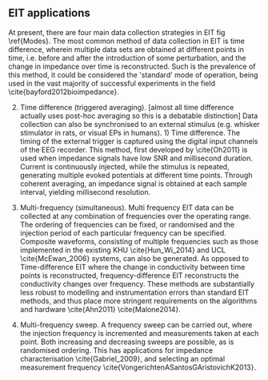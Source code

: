 ## EIT applications
At present, there are four main data collection strategies in EIT  fig \ref{Modes}.  The most common method of data collection in EIT is time difference, wherein multiple data sets are obtained at different points in time, i.e. before and after the introduction of some perturbation, and the change in impedance over time is reconstructed. Such is the prevalence of this method, it could be considered the 'standard' mode of operation, being used in the vast majority of successful experiments in the field \cite{bayford2012bioimpedance}.

2) Time difference (triggered averaging). [almost all time difference actually uses post-hoc averaging so this is a debatable distinction] Data collection can also be synchronised to an external stimulus (e.g. whisker stimulator in rats, or visual EPs in humans). 1) Time difference. The timing of the external trigger is captured using the digital input channels of the EEG recorder. This method, first developed by \cite{Oh2011} is used when impedance signals have low SNR and millisecond duration. Current is continuously injected, while the stimulus is repeated, generating multiple evoked potentials at different time points. Through coherent averaging, an impedance signal is obtained at each sample interval, yielding millisecond resolution. 

3) Multi-frequency (simultaneous). Multi frequency EIT data can be collected at any combination of frequencies over the operating range. The ordering of frequencies can be fixed, or randomised and the injection period of each particular frequency can be specified. Composite waveforms, consisting of multiple frequencies such as those implemented in the existing KHU \cite{Hun_Wi_2014} and UCL \cite{McEwan_2006} systems, can also be generated. As opposed to Time-difference EIT where the change in conductivity between time points is reconstructed, frequency-difference EIT reconstructs the conductivity changes over frequency. These methods are substantially less robust to modelling and instrumentation errors than standard EIT methods, and thus place more stringent requirements on the algorithms and hardware \cite{Ahn2011} \cite{Malone2014}.

4) Multi-frequency sweep. A frequency sweep can be carried out, where the injection frequency is incremented and measurements taken at each point. Both increasing and decreasing sweeps are possible, as is randomised ordering. This has applications for impedance characterisation \cite{Gabriel_2009}, and selecting an optimal measurement frequency \cite{VongerichtenASantosGAristovichK2013}.